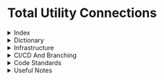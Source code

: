 # Total Utility Connections

<details>
<summary>Index</summary>

1. [Dictionary](#dictionary)
2. [Infrastructure](#infrastructure)
3. [Useful Notes](#useful-notes)
</details>

<details>
<summary>Dictionary</summary>

- **Variations**: Definition of term 1.
- **Revisions**: Definition of term 2.
- **Customers**: Definition of term 3.
- **End-Customers**: Definition of term 3.
- **Post Acceptance Form**: Definition of term 3.
- **Tables**: Definition of term 3.
</details>

<details>
<summary>Infrastructure</summary>

[List your organization's projects here]
</details>

<details>
<summary>CI/CD And Branching</summary>
</details>

<details>
<summary>Code Standards</summary>
</details>

<details>
<summary>Useful Notes</summary>
  
### 14/03/2024 13:09 - More questions with Mark :)
Do we need an infrastructure layer for projects that are handled by a contractor?
Functionality to be able to break a project into phases at a later date? (is the paf form complete by then?)
Can phases and projects both have over head variations which affect all children of them?
Need to be able to add phases mid-way through project lifecycle. 

Phase 0/ Infrastrucutre Phase could be a common phase shared amongst all phases (like a parent phase the rest feed off). 
Mark also introduced the idea of an Enabling Contractor (don't know if this is relevant at all) 

### 12/03/2024 9:10 - To do list and Questions for PAF Form

- [ ] Do we want PAF forms to have both versions and variations (regarding the database)
- [ ] If variation how do we want to store and identify it within db tables
- [ ] What do we want the message to be for the customer if they update a field such as CAD plan? e.g. 'this could cause a new variation are you sure you want to continue?'
- [ ] What fields would cause a variation?
- [ ] Do we want approve and approve with new variation option?
- [ ] Do we want the customer to have to request a variation or do we want to 'force' the customer and tell them there is a variation? Do we want the customer to have to approve the variation
- [ ] Split into different types of variations/Ammendments? (Cost / Design / Design with Cost) (Design Ammendment instead of variation but cost is cost variation?
- [ ] If a new variation is created, how do we notify the customer? e.g. email saying a new variation for project xxxxx has been created and one of our team members will be in contact

File Uploads should only overwrite a file in azure with a new version if the file has previously been approved
Individual approve or deny for files + status tags for uploaded blob files

### 11/03/2024 10:36 - Made the mistake of asking more questions to Phil

Revisions are now variations
On PAF update if the change is significant i.e. affects design work then this will create a variation because design work may have to be redone changing project timelines.

Variation = New Form (big change 5 new houses add to plot - job is different now)

Version = any section updated (silly little change i.e. solicitor phone number changed)

### 8/03/2024 - Jacky's questions for Ross

End Customers and Contractors, who fills in the PAIF and who do we give accounts to?
need end customer field in project table, contractors can have multiple clients with projects Both need to login

can a project have more than 1 customer and 1 end customer?
projects can have 1 customer and multiple end customers
projects can have multiple PAF forms

Can have 2 enquiry types do we need to worry about commercial domestic

Add isGasDom/Com/elec/wat to project table & second enquiry type

be able to add and remove utilities after project is created

Form builder should be Send form where user selects customer account(s) they want to notify via email. Keep select options on form sender, should the selections be linked to the project table? (if gas commercial is selected in project table it is already ticked in form, if then unticked it is removed from the project table) pre populate from database but unticking doesnt remove it

are we including turnkey? can it be turnkey and another enquiry type? only turn key
fibre? yes

Can the PAIF go on hold? or just the project - just project
Last Updated and by who for Customer POV projects table - status, last updated, change 'Projects' to 'Post Acceptance Forms'

Approve and Deny PAIF?

</details>
